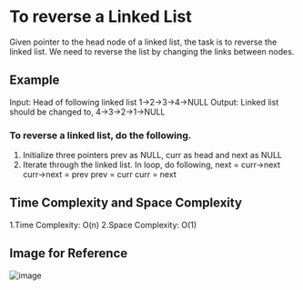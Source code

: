 # To reverse a Linked List 
Given pointer to the head node of a linked list, the task is to reverse the linked list. We need to reverse the list by changing the links between nodes.
## Example
Input: Head of following linked list 
1->2->3->4->NULL 
Output: Linked list should be changed to, 
4->3->2->1->NULL
### To reverse a linked list, do the following.
1. Initialize three pointers prev as NULL, curr as head and next as NULL
2. Iterate through the linked list. In loop, do following,
    next = curr->next
    curr->next = prev 
    prev = curr 
    curr = next
## Time Complexity and Space Complexity
1.Time Complexity: O(n) 
2.Space Complexity: O(1)

## Image for Reference
![image](https://user-images.githubusercontent.com/74498344/158961580-61a95b47-fa77-4547-bfe1-7288fb8aa88b.png)

